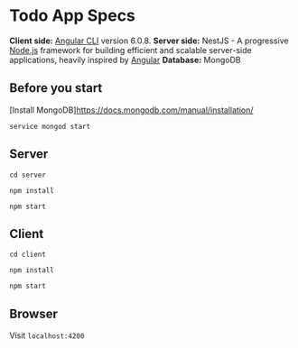 # Todo App Specs

**Client side:** [Angular CLI](https://github.com/angular/angular-cli) version 6.0.8.
**Server side:** NestJS - A progressive <a href="http://nodejs.org" target="blank">Node.js</a> framework for building efficient and scalable server-side applications, heavily inspired by <a href="https://angular.io" target="blank">Angular</a>
**Database:** MongoDB

## Before you start

[Install MongoDB]https://docs.mongodb.com/manual/installation/

```service mongod start```

## Server

```cd server```

```npm install```

```npm start```

## Client

```cd client```

```npm install```

```npm start```

## Browser

Visit ``localhost:4200``
